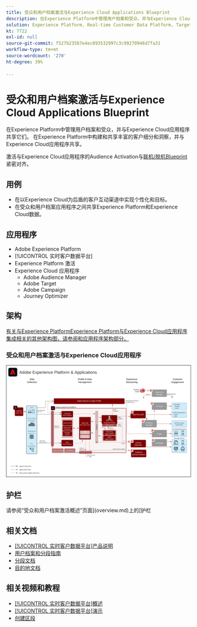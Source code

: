 ```yaml
---
title: 受众和用户档案激活与Experience Cloud Applications Blueprint
description: 在Experience Platform中管理用户档案和受众，并与Experience Cloud应用程序共享它们。
solution: Experience Platform, Real-time Customer Data Platform, Target, Audience Manager, Analytics, Experience Cloud Services
kt: 7722
exl-id: null
source-git-commit: f527b23587e4ec893532997c3c99270946d7fa31
workflow-type: tm+mt
source-wordcount: '270'
ht-degree: 39%

---
```


# 受众和用户档案激活与Experience Cloud Applications Blueprint

在Experience Platform中管理用户档案和受众，并与Experience Cloud应用程序共享它们。 在Experience Platform中构建和共享丰富的客户细分和洞察，并与Experience Cloud应用程序共享。

激活与Experience Cloud应用程序的Audience Activation与[联机/脱机Blueprint](online-offline.md)紧密对齐。

## 用例

* 在以Experience Cloud为后盾的客户互动渠道中实现个性化和目标。
* 在受众和用户档案应用程序之间共享Experience Platform和Experience Cloud数据。

## 应用程序

* Adobe Experience Platform 
* [!UICONTROL 实时客户数据平台]
* Experience Platform 激活
* Experience Cloud 应用程序
   * Adobe Audience Manager
   * Adobe Target
   * Adobe Campaign
   * Journey Optimizer

## 架构

[有关与Experience PlatformExperience Platform与Experience Cloud应用程序集成相关的其他架构图，请参阅和应用程序架构部分。](https://experienceleague.adobe.com/docs/blueprints-learn/architecture/architecture-overview/platform-applications.html)

### 受众和用户档案激活与Experience Cloud应用程序

<img src="../experience-platform/assets/aep+apps_horizontal.svg" alt="受众和用户档案激活的参考体系结构" style="border:1px solid #4a4a4a" />
<br>

## 护栏

请参阅“受众和用户档案激活概述”页面](overview.md)上的[护栏

## 相关文档

* [[!UICONTROL 实时客户数据平台]产品说明](https://helpx.adobe.com/cn/legal/product-descriptions/real-time-customer-data-platform.html)
* [用户档案和分段指南](https://experienceleague.adobe.com/docs/experience-platform/profile/guardrails.html?lang=zh-Hans)
* [分段文档](https://experienceleague.adobe.com/docs/experience-platform/segmentation/api/streaming-segmentation.html?lang=zh-Hans)
* [目的地文档](https://experienceleague.adobe.com/docs/experience-platform/destinations/catalog/overview.html?lang=zh-Hans)

## 相关视频和教程

* [[!UICONTROL 实时客户数据平台]概述](https://experienceleague.adobe.com/docs/platform-learn/tutorials/application-services/rtcdp/understanding-the-real-time-customer-data-platform.html?lang=zh-Hans)
* [[!UICONTROL 实时客户数据平台]演示](https://experienceleague.adobe.com/docs/platform-learn/tutorials/application-services/rtcdp/demo.html?lang=zh-Hans)
* [创建区段](https://experienceleague.adobe.com/docs/platform-learn/tutorials/segments/create-segments.html?lang=zh-Hans)
